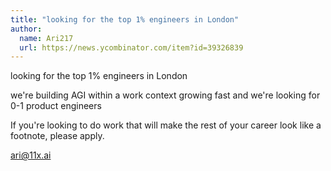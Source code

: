 ```yaml
---
title: "looking for the top 1% engineers in London"
author:
  name: Ari217
  url: https://news.ycombinator.com/item?id=39326839
---
```

looking for the top 1% engineers in London

we&#x27;re building AGI within a work context growing fast and we&#x27;re looking for 0-1 product engineers

If you&#x27;re looking to do work that will make the rest of your career look like a footnote, please apply.

ari@11x.ai
